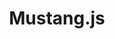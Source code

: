 ---
title: 'Mustang.js'
intro: 'Simple jQuery slider plugin'
kind: 'project'
sizer: 'two-four'
color: 'yellow'
bg-color: 'yellow'
magic: 'trade'
categories: 'front-end'
link: 'https://mhernandes.github.io/mustang-js'
---